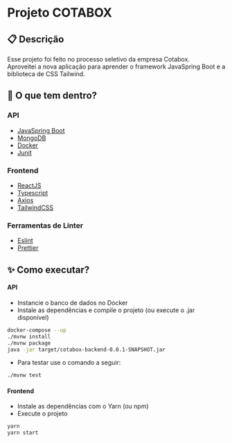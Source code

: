 # Projeto COTABOX

## :clipboard: Descrição
Esse projeto foi feito no processo seletivo da empresa Cotabox.  
Aproveitei a nova aplicação para aprender o framework JavaSpring Boot e a biblioteca de CSS Tailwind.

## 🧐 O que tem dentro?

### API

- [JavaSpring Boot](https://spring.io/projects/spring-boot)
- [MongoDB](https://github.com/mongodb/mongo)
- [Docker](https://docs.docker.com/compose/install/)
- [Junit](https://junit.org/junit5/)

### Frontend
- [ReactJS](https://pt-br.reactjs.org/)
- [Typescript](https://www.typescriptlang.org)
- [Axios](https://www.npmjs.com/package/axios)
- [TailwindCSS](https://tailwindcss.com/)


### Ferramentas de Linter
- [Eslint](https://eslint.org/)
- [Prettier](https://prettier.io/)

## :sparkles: Como executar?

#### API
- Instancie o banco de dados no Docker
- Instale as dependências e compile o projeto (ou execute o .jar disponível)
```sh
docker-compose --up
./mvnw install
./mvnw package
java -jar target/cotabox-backend-0.0.1-SNAPSHOT.jar
```
- Para testar use o comando a seguir:
```sh
./mvnw test
```

#### Frontend
- Instale as dependências com o Yarn (ou npm)
- Execute o projeto
```sh
yarn
yarn start
```
